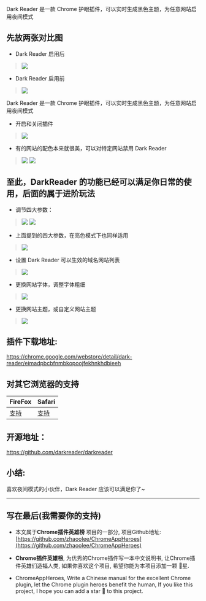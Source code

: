 Dark Reader 是一款 Chrome 护眼插件，可以实时生成黑色主题，为任意网站启用夜间模式
## 先放两张对比图
- Dark Reader 启用后
> ![](https://raw.githubusercontent.com/zhaoolee/GraphBed/master/ChromeAppHeroes/123b3d6a516643c1b288ce88293169e1.png)
- Dark Reader 启用前
> ![](https://raw.githubusercontent.com/zhaoolee/GraphBed/master/ChromeAppHeroes/e1ee4f298f114748b0224f7170d4f776.png)


Dark Reader 是一款 Chrome 护眼插件，可以实时生成黑色主题，为任意网站启用夜间模式
- 开启和关闭插件
> ![](https://raw.githubusercontent.com/zhaoolee/GraphBed/master/ChromeAppHeroes/1113ba06b68049afb1aedc1f0d3093d6.png)


- 有的网站的配色本来就很美，可以对特定网站禁用 Dark Reader
> ![](https://raw.githubusercontent.com/zhaoolee/GraphBed/master/ChromeAppHeroes/1dc999af1f0847de8b03df66f508d1cc.gif)
> ![](https://raw.githubusercontent.com/zhaoolee/GraphBed/master/ChromeAppHeroes/84d9c49309074bddb21d4119e2c32955.png)

至此，DarkReader 的功能已经可以满足你日常的使用，后面的属于进阶玩法
---


- 调节四大参数：
> ![](https://raw.githubusercontent.com/zhaoolee/GraphBed/master/ChromeAppHeroes/fb931fa1ca334da29db229fd7709d7e1.png)
> ![](https://raw.githubusercontent.com/zhaoolee/GraphBed/master/ChromeAppHeroes/d0080d2a77f840898db47b71152afc85.gif)
- 上面提到的四大参数，在亮色模式下也同样适用
> ![](https://raw.githubusercontent.com/zhaoolee/GraphBed/master/ChromeAppHeroes/f7874660dec944968f971445fcd56c62.gif)

- 设置 Dark Reader 可以生效的域名网站列表
> ![](https://raw.githubusercontent.com/zhaoolee/GraphBed/master/ChromeAppHeroes/cb42673290174e1c80965bb851c7e23d.png)

- 更换网站字体，调整字体粗细
> ![](https://raw.githubusercontent.com/zhaoolee/GraphBed/master/ChromeAppHeroes/d1e7062e9b4f407a835eb0c0210e062c.gif)

- 更换网站主题，或自定义网站主题
> ![](https://raw.githubusercontent.com/zhaoolee/GraphBed/master/ChromeAppHeroes/9f5474822278448c8518fc75a83440b3.gif)


## 插件下载地址:
https://chrome.google.com/webstore/detail/dark-reader/eimadpbcbfnmbkopoojfekhnkhdbieeh

## 对其它浏览器的支持

| FireFox | Safari | 
| - | - | 
| [支持](https://addons.mozilla.org/en-US/firefox/addon/darkreader/) | [支持](https://darkreader.org/safari/) |

## 开源地址：

https://github.com/darkreader/darkreader

## 小结:

喜欢夜间模式的小伙伴，Dark Reader 应该可以满足你了~

---

## 写在最后(我需要你的支持)
- 本文属于**Chrome插件英雄榜** 项目的一部分, 项目Github地址: [https://github.com/zhaoolee/ChromeAppHeroes](https://github.com/zhaoolee/ChromeAppHeroes)

- **Chrome插件英雄榜**, 为优秀的Chrome插件写一本中文说明书, 让Chrome插件英雄们造福人类, 如果你喜欢这个项目, 希望你能为本项目添加一颗 🌟星.

- ChromeAppHeroes, Write a Chinese manual for the excellent Chrome plugin, let the Chrome plugin heroes benefit the human, If you like this project, I hope you can add a star 🌟 to this project.





